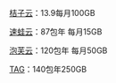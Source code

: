 [桔子云](https://juzi111.com/user/shop#)：13.9每月100GB

[速蛙云](https://m.faster.buzz/m/shop)：87包年 每月15GB

[泡芙云](https://www.paofu.cloud/user)：120包年 每月50GB

[TAG](https://user.taggood-5.xyz/#/dashboard)：140包年250GB

